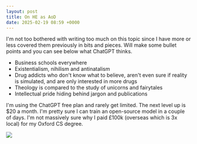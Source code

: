 ```yaml
---
layout: post
title: On HE as AoD
date: 2025-02-19 08:59 +0000
---
```


I'm not too bothered with writing too much on this topic since I have more or less covered them previously in bits and pieces. Will make some bullet points and you can see below what ChatGPT thinks.

- Business schools everywhere
- Existentialism, nihilism and antinatalism
- Drug addicts who don't know what to believe, aren't even sure if reality is simulated, and are only interested in more drugs
- Theology is compared to the study of unicorns and fairytales
- Intellectual pride hiding behind jargon and publications

I'm using the ChatGPT free plan and rarely get limited. The next level up is $20 a month. I'm pretty sure I can train an open-source model in a couple of days. I'm not massively sure why I paid £100k (overseas which is 3x local) for my Oxford CS degree.

![](/Q7nJ56qgW3XZw5K7uK.png)
